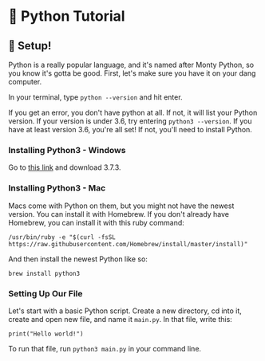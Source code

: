 # 🐍 Python Tutorial

## 🧐 Setup!

Python is a really popular language, and it's named after Monty Python, so you know it's gotta be good. First, let's make sure you have it on your dang computer. 

In your terminal, type `python --version` and hit enter. 

If you get an error, you don't have python at all. If not, it will list your Python version. If your version is under 3.6, try entering `python3 --version`. If you have at least version 3.6, you're all set! If not, you'll need to install Python.

### Installing Python3 - Windows 

Go to [this link](https://www.python.org/downloads/windows/) and download 3.7.3.

### Installing Python3 - Mac

Macs come with Python on them, but you might not have the newest version. You can install it with Homebrew. If you don't already have Homebrew, you can install it with this ruby command:
```
/usr/bin/ruby -e "$(curl -fsSL https://raw.githubusercontent.com/Homebrew/install/master/install)"
```

And then install the newest Python like so:

```
brew install python3
```

### Setting Up Our File

Let's start with a basic Python script. Create a new directory, cd into it, create and open new file, and name it `main.py`. In that file, write this:

```
print("Hello world!")
```

To run that file, run `python3 main.py` in your command line. 
